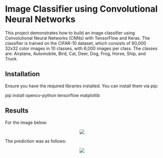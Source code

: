 # Image Classifier using Convolutional Neural Networks

This project demonstrates how to build an image classifier using Convolutional Neural Networks (CNNs) with TensorFlow and Keras. The classifier is trained on the CIFAR-10 dataset, which consists of 60,000 32x32 color images in 10 classes, with 6,000 images per class. The classes are: Airplane, Automobile, Bird, Cat, Deer, Dog, Frog, Horse, Ship, and Truck.

## Installation

Ensure you have the required libraries installed. You can install them via pip:

pip install opencv-python tensorflow matplotlib

## Results
For the image below:
<p align="center">
<image src="https://github.com/HafsaRafique/Image-Classifier-using-Neural-Network/blob/main/images_to_test/Cat2.jpeg">
</p>
  
The prediction was as follows:

<p align="center">
<image src="https://github.com/HafsaRafique/Image-Classifier-using-Neural-Network/blob/main/images_to_test/prediction1.png">
</p>
